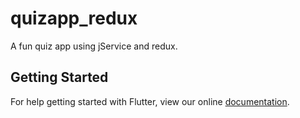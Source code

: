 # quizapp_redux

A fun quiz app using jService and redux.

## Getting Started

For help getting started with Flutter, view our online
[documentation](https://flutter.io/).

